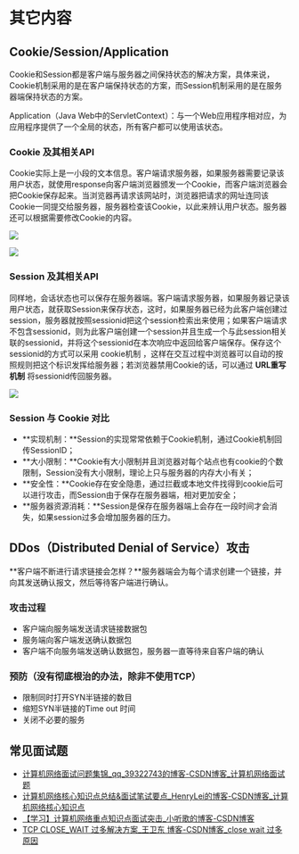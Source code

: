 # 其它内容



## Cookie/Session/Application

Cookie和Session都是客户端与服务器之间保持状态的解决方案，具体来说，Cookie机制采用的是在客户端保持状态的方案，而Session机制采用的是在服务器端保持状态的方案。

Application（Java Web中的ServletContext）：与一个Web应用程序相对应，为应用程序提供了一个全局的状态，所有客户都可以使用该状态。

### Cookie 及其相关API

Cookie实际上是一小段的文本信息。客户端请求服务器，如果服务器需要记录该用户状态，就使用response向客户端浏览器颁发一个Cookie，而客户端浏览器会把Cookie保存起来。当浏览器再请求该网站时，浏览器把请求的网址连同该Cookie一同提交给服务器，服务器检查该Cookie，以此来辨认用户状态。服务器还可以根据需要修改Cookie的内容。

![](https://images.yingwai.top/picgo/20210901100600.png)

![](https://images.yingwai.top/picgo/20210901100604.png)

### Session 及其相关API

同样地，会话状态也可以保存在服务器端。客户端请求服务器，如果服务器记录该用户状态，就获取Session来保存状态，这时，如果服务器已经为此客户端创建过session，服务器就按照sessionid把这个session检索出来使用；如果客户端请求不包含sessionid，则为此客户端创建一个session并且生成一个与此session相关联的sessionid，并将这个sessionid在本次响应中返回给客户端保存。保存这个sessionid的方式可以采用 cookie机制 ，这样在交互过程中浏览器可以自动的按照规则把这个标识发挥给服务器；若浏览器禁用Cookie的话，可以通过 **URL重写机制** 将sessionid传回服务器。

![](https://images.yingwai.top/picgo/20210901100656.png)

### Session 与 Cookie 对比

- **实现机制：**Session的实现常常依赖于Cookie机制，通过Cookie机制回传SessionID；
- **大小限制：**Cookie有大小限制并且浏览器对每个站点也有cookie的个数限制，Session没有大小限制，理论上只与服务器的内存大小有关；
- **安全性：**Cookie存在安全隐患，通过拦截或本地文件找得到cookie后可以进行攻击，而Session由于保存在服务器端，相对更加安全；
- **服务器资源消耗：**Session是保存在服务器端上会存在一段时间才会消失，如果session过多会增加服务器的压力。



## DDos（Distributed Denial of Service）攻击

**客户端不断进行请求链接会怎样？**服务器端会为每个请求创建一个链接，并向其发送确认报文，然后等待客户端进行确认。

### 攻击过程

- 客户端向服务端发送请求链接数据包
- 服务端向客户端发送确认数据包
- 客户端不向服务端发送确认数据包，服务器一直等待来自客户端的确认

### 预防（没有彻底根治的办法，除非不使用TCP）

- 限制同时打开SYN半链接的数目
- 缩短SYN半链接的Time out 时间
- 关闭不必要的服务



## 常见面试题

* [计算机网络面试问题集锦_qq_39322743的博客-CSDN博客_计算机网络面试题](https://blog.csdn.net/qq_39322743/article/details/79700863?ops_request_misc=%7B%22request%5Fid%22%3A%22161542868916780264098812%22%2C%22scm%22%3A%2220140713.130102334..%22%7D&request_id=161542868916780264098812&biz_id=0&utm_medium=distribute.pc_search_result.none-task-blog-2~all~sobaiduend~default-4-79700863.first_rank_v2_pc_rank_v29&utm_term=计算机网络面试)
* [计算机网络核心知识点总结&面试笔试要点_HenryLei的博客-CSDN博客_计算机网络核心知识点](https://blog.csdn.net/huanglei305/article/details/99712771?utm_medium=distribute.pc_feed_404.none-task-blog-BlogCommendFromMachineLearnPai2-11.nonecase&dist_request_id=&depth_1-utm_source=distribute.pc_feed_404.none-task-blog-BlogCommendFromMachineLearnPai2-11.nonecas)
* [【学习】计算机网络重点知识点面试突击_小听歌的博客-CSDN博客](https://blog.csdn.net/qq_21407523/article/details/114195378)
* [TCP CLOSE_WAIT 过多解决方案_王卫东 博客-CSDN博客_close wait 过多原因](https://blog.csdn.net/wwd0501/article/details/78674170)

